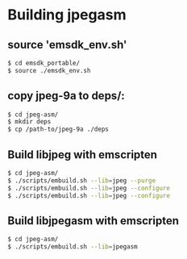 # Building jpegasm

## source 'emsdk_env.sh'
```bash
$ cd emsdk_portable/
$ source ./emsdk_env.sh
```

## copy jpeg-9a to deps/:
```bash
$ cd jpeg-asm/
$ mkdir deps
$ cp /path-to/jpeg-9a ./deps
```

## Build libjpeg with emscripten
```bash
$ cd jpeg-asm/
$ ./scripts/embuild.sh --lib=jpeg --purge
$ ./scripts/embuild.sh --lib=jpeg --configure
$ ./scripts/embuild.sh --lib=jpeg --configure
```

## Build libjpegasm with emscripten
```bash
$ cd jpeg-asm/
$ ./scripts/embuild.sh --lib=jpegasm
```